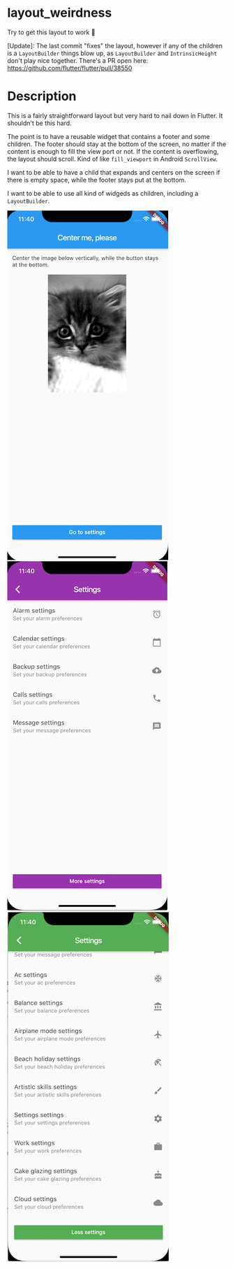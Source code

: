 # layout_weirdness

Try to get this layout to work 🤯

[Update]: The last commit "fixes" the layout, however if any of the children is a `LayoutBuilder` things blow up, as `LayoutBuilder` and `IntrinsicHeight` don't play nice together. There's a PR open here: https://github.com/flutter/flutter/pull/38550

# Description

This is a fairly straightforward layout but very hard to nail down in Flutter. It shouldn't be this hard.

The point is to have a reusable widget that contains a footer and some children. The footer should stay at the bottom of the screen, no matter if the content is enough to fill the view port or not. If the content is overflowing, the layout should scroll. Kind of like `fill_viewport` in Android `ScrollView`. 

I want to be able to have a child that expands and centers on the screen if there is empty space, while the footer stays put at the bottom.

I want to be able to use all kind of widgeds as children, including a `LayoutBuilder`.


![Screenshot1](Screenshot1.png)
![Screenshot1](Screenshot2.png)
![Screenshot1](Screenshot3.png)
